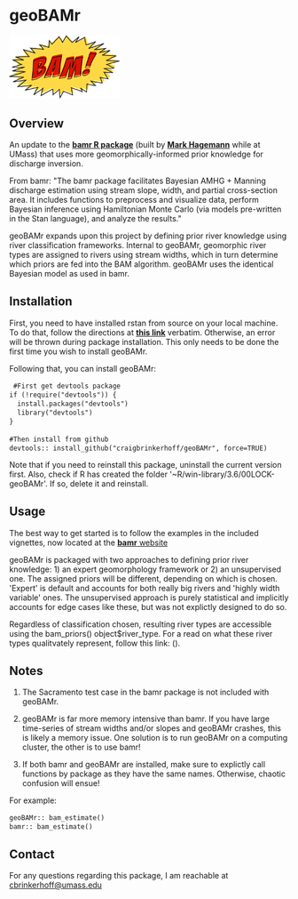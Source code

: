 # geoBAMr

<img src="https://raw.githubusercontent.com/markwh/mcfli-swotr/master/logos/bamr/logo.png" width=200 alt="bamr Logo"/>

## Overview
An update to the [**bamr R package**](https://github.com/markwh/bamr) (built by [**Mark Hagemann**](https://scholar.google.com/citations?user=_-XH9u4AAAAJ&hl=en&oi=ao) while at UMass) that uses more geomorphically-informed prior knowledge for discharge inversion.

From bamr: "The bamr package facilitates Bayesian AMHG + Manning discharge estimation using stream slope, width, and partial cross-section area. It includes functions to preprocess and visualize data, perform Bayesian inference using Hamiltonian Monte Carlo (via models pre-written in the Stan language), and analyze the results."

geoBAMr expands upon this project by defining prior river knowledge using river classification frameworks.  Internal to geoBAMr, geomorphic river types are assigned to rivers using stream widths, which in turn determine which priors are fed into the BAM algorithm.  geoBAMr uses the identical Bayesian model as used in bamr.


## Installation

First, you need to have installed rstan from source on your local machine. To do that, follow the directions at [**this link**](https://github.com/stan-dev/rstan/wiki/Installing-RStan-from-source-on-Windows) verbatim. Otherwise, an error will be thrown during package installation. This only needs to be done the first time you wish to install geoBAMr.

Following that, you can install geoBAMr:

```
 #First get devtools package
if (!require("devtools")) {
  install.packages("devtools")
  library("devtools")
}

#Then install from github
devtools:: install_github("craigbrinkerhoff/geoBAMr", force=TRUE)
```
Note that if you need to reinstall this package, uninstall the current version first.  Also, check if R has created the folder '~R/win-library/3.6/00LOCK-geoBAMr'. If so, delete it and reinstall.

## Usage
The best way to get started is to follow the examples in the included vignettes, now located at the [**bamr** website](https://markwh.github.io/bamr/index.html)

geoBAMr is packaged with two approaches to defining prior river knowledge: 1) an expert geomorphology framework or 2) an unsupervised one.  The assigned priors will be different, depending on which is chosen. 'Expert' is default and accounts for both really big rivers and 'highly width variable' ones.  The unsupervised approach is purely statistical and implicitly accounts for edge cases like these, but was not explictly designed to do so.

Regardless of classification chosen, resulting river types are accessible using the bam_priors() object$river_type.  For a read on what these river types qualitvately represent, follow this link: ().

## Notes

1) The Sacramento test case in the bamr package is not included with geoBAMr.

2) geoBAMr is far more memory intensive than bamr.  If you have large time-series of stream widths and/or slopes and geoBAMr crashes, this is likely a memory issue.  One solution is to run geoBAMr on a computing cluster, the other is to use bamr!

3) If both bamr and geoBAMr are installed, make sure to explictly call functions by package as they have the same names. Otherwise, chaotic confusion will ensue!

For example:

```
geoBAMr:: bam_estimate()
bamr:: bam_estimate()
```

## Contact
For any questions regarding this package, I am reachable at cbrinkerhoff@umass.edu
